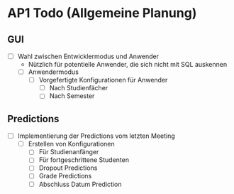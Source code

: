 # AP1 Todo (Allgemeine Planung)

## GUI
- [ ] Wahl zwischen Entwicklermodus und Anwender
  - Nützlich für potentielle Anwender, die sich nicht mit SQL auskennen
  - [ ] Anwendermodus
    - [ ] Vorgefertigte Konfigurationen für Anwender
      - [ ] Nach Studienfächer
      - [ ] Nach Semester

## Predictions
- [ ] Implementierung der Predictions vom letzten Meeting
  - [ ] Erstellen von Konfigurationen
    - [ ] Für Studienanfänger
    - [ ] Für fortgeschrittene Studenten
    - [ ] Dropout Predictions
    - [ ] Grade Predictions
    - [ ] Abschluss Datum Prediction